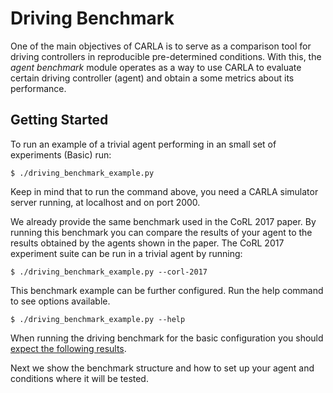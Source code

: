 Driving Benchmark
===============

One of the main objectives of CARLA is to serve as a comparison
tool for driving controllers in reproducible pre-determined conditions.
With this, the *agent benchmark* module operates as a way to use CARLA
to evaluate certain driving controller (agent) and obtain a some
metrics about its performance. 

Getting Started
----------------

To run an example of a trivial agent performing in an small
set of experiments (Basic) run:

    $ ./driving_benchmark_example.py


Keep in mind that to run the command above, you need a CARLA simulator
server running, at localhost and on port 2000.
   

We already provide the same benchmark used in the CoRL
2017 paper. By running this benchmark you can compare the results of your agent
to the results obtained by the agents shown in the paper. 
The CoRL 2017 experiment suite can be run in a trivial agent by
running:

    $ ./driving_benchmark_example.py --corl-2017

This benchmark example can be further configured. Run the help command to see options available.

    $ ./driving_benchmark_example.py --help


When running the driving benchmark for the basic configuration
you should [expect the following results](benchmark_structure.md/#expected-results).



Next we show the benchmark structure and
how to  set up your agent and conditions
where it will be tested.



